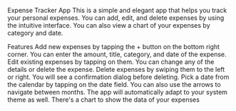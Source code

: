 Expense Tracker App
This is a simple and elegant app that helps you track your personal expenses. You can add, edit, and delete expenses by using the intuitive interface. You can also view a chart of your expenses by category and date.

Features
Add new expenses by tapping the + button on the bottom right corner. You can enter the amount, title, category, and date of the expense.
Edit existing expenses by tapping on them. You can change any of the details or delete the expense.
Delete expenses by swiping them to the left or right. You will see a confirmation dialog before deleting.
Pick a date from the calendar by tapping on the date field. You can also use the arrows to navigate between months.
The app will automatically adapt to your system theme as well.
There's a chart to show the data of your expenses
